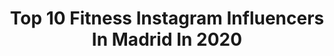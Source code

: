 ---
title: Top 10 Fitness Instagram Influencers In Madrid In 2020
description: >-
  Find top fitness Instagram influencers in Madrid in 2020. Most popular hashtags: #madrid #fitness #love #yomequedoencasa.
platform: Instagram
profiles:
  - username: "deborahserendipity"
    fullname: >-
      DÉBORAH SERENDIPITY
    location: "Spain"
    followers: 38039
    engagement: 314
    commentsToLikes: 0.056935
    avatar: "https://scontent-ams4-1.cdninstagram.com/v/t51.2885-19/s320x320/90990906_3627914520583417_4015127001022070784_n.jpg?_nc_ht=scontent-ams4-1.cdninstagram.com&_nc_ohc=IzRCzr6pteEAX-74vva&oh=a23763a3683e2ade9142d64ac4b8ed33&oe=5EB9B822"
    verified: true
    hashtags: "#gladiatorinasuit, #willsmith, #estopa, #curves"
  - username: "lour_homedes"
    fullname: >-
      Lourdes Homedes Ibáñez
    location: "Spain"
    followers: 52830
    engagement: 237
    commentsToLikes: 0.058358
    avatar: "https://scontent-lhr8-1.cdninstagram.com/v/t51.2885-19/s320x320/43068104_2304115119823096_921205523611648000_n.jpg?_nc_ht=scontent-lhr8-1.cdninstagram.com&_nc_ohc=eXf-RJopb_4AX8QG61e&oh=85bcc5020b1357c4376ce5c51c44b164&oe=5EBA3335"
    verified: false
    hashtags: "#zaradaily, #communitymanager, #retrato, #zapatos"
  - username: "emeraldmoya"
    fullname: >-
      E S M E R A L D A   M O Y A
    location: "Spain"
    followers: 163747
    engagement: 99
    commentsToLikes: 0.050348
    avatar: "https://scontent-lhr8-1.cdninstagram.com/v/t51.2885-19/s320x320/91515784_687255928709796_4383726063641952256_n.jpg?_nc_ht=scontent-lhr8-1.cdninstagram.com&_nc_ohc=kQuEz2nXqjAAX-7vnt7&oh=2bb3fc1149a5813acb4db73ff46d509e&oe=5EBBDB6E"
    verified: true
    hashtags: "#abril, #yomequedoencasa, #yomecorono, #sesolidario"
  - username: "sergiferre"
    fullname: >-
      Sergi Ferré del Cuerpo
    location: "Spain"
    followers: 35728
    engagement: 516
    commentsToLikes: 0.054324
    avatar: "https://scontent-amt2-1.cdninstagram.com/v/t51.2885-19/s320x320/57578794_2406695319599571_6428956745166487552_n.jpg?_nc_ht=scontent-amt2-1.cdninstagram.com&_nc_ohc=q-noeaoreXoAX_twPr7&oh=2360f5bceed915622a1c4dd0b497a330&oe=5EB9783A"
    verified: false
    hashtags: "#holarevistahola, #escollectionofficial, #instagay, #instafit"
  - username: "antoniopm6"
    fullname: >-
      Antonio Pareja Machío
    location: "Spain"
    followers: 6849
    engagement: 1965
    commentsToLikes: 0.023460
    avatar: "https://scontent-ams4-1.cdninstagram.com/v/t51.2885-19/s320x320/34478438_229512967649515_7036687737012879360_n.jpg?_nc_ht=scontent-ams4-1.cdninstagram.com&_nc_ohc=9YFgXOj2HjAAX9mMie4&oh=a6fff8d8587b264d5e8836ebf098786f&oe=5EB7F850"
    verified: false
    hashtags: "#fitnessmodel, #aesthetic, #beach, #black"
  - username: "kryspasiecznik"
    fullname: >-
      Krys Pasiecznik
    location: "Spain"
    followers: 128039
    engagement: 203
    commentsToLikes: 0.039674
    avatar: "https://scontent-ams4-1.cdninstagram.com/v/t51.2885-19/s320x320/92264589_577019852909689_2229058593213120512_n.jpg?_nc_ht=scontent-ams4-1.cdninstagram.com&_nc_ohc=napAY7FtiskAX-BKmFm&oh=c1364cabed25ce759a6257a7cb155742&oe=5EBA88D7"
    verified: false
    hashtags: "#happychristmas, #hear, #bnwmood, #madrid"
  - username: "jessdmesino"
    fullname: >-
      ⚜️ 𝐉𝐞𝐬𝐬 𝐃 𝐌𝐞𝐬𝐢𝐧𝐨 🔻🇨🇴🇪🇸🧿
    location: "Spain"
    followers: 4305
    engagement: 1789
    commentsToLikes: 0.031229
    avatar: "https://scontent-lhr8-1.cdninstagram.com/v/t51.2885-19/s320x320/75616191_839386656493976_2625891980562923520_n.jpg?_nc_ht=scontent-lhr8-1.cdninstagram.com&_nc_ohc=3oLI3UZQKEQAX_QqtO9&oh=88b61d707cacf3662a7d7ac84ed9d595&oe=5EBB3A6B"
    verified: false
    hashtags: "#menswear, #fit, #jjmalibu, #sanfrancisco"
  - username: "yaxminayas"
    fullname: >-
      YASMINA
    location: "Spain"
    followers: 3520
    engagement: 1657
    commentsToLikes: 0.019560
    avatar: "https://scontent-ams4-1.cdninstagram.com/v/t51.2885-19/s320x320/83203178_802300350257694_671591997282189312_n.jpg?_nc_ht=scontent-ams4-1.cdninstagram.com&_nc_ohc=q3AbOVbdJAYAX-SIR_c&oh=cf5186a863aefba6a3408249081bb0e7&oe=5EAFB537"
    verified: false
    hashtags: "#selflove, #safari, #silenzio, #shark"
  - username: "josealgc"
    fullname: >-
      Jose A. García
    location: "Spain"
    followers: 61771
    engagement: 1467
    commentsToLikes: 0.014283
    avatar: "https://scontent-lhr8-1.cdninstagram.com/v/t51.2885-19/s320x320/83883897_579503989266288_5616708348511518720_n.jpg?_nc_ht=scontent-lhr8-1.cdninstagram.com&_nc_ohc=Qn-eVJE9ug4AX-4HJ4y&oh=4aeb92686e3c1dcf1deacaf9eb526c28&oe=5EB6AA1B"
    verified: false
    hashtags: "#pies, #pelirrojo, #noruega, #thebeardedway"
  - username: "simonettifiorella"
    fullname: >-
      Simona Quintana Silva
    location: "Spain"
    followers: 39946
    engagement: 595
    commentsToLikes: 0.013993
    avatar: "https://scontent-lhr8-1.cdninstagram.com/v/t51.2885-19/s320x320/53852004_2239225986327068_7201457414225264640_n.jpg?_nc_ht=scontent-lhr8-1.cdninstagram.com&_nc_ohc=SUJ3t-jo6bsAX8SN0JK&oh=8afd57544ade9712a5620675944eba9e&oe=5EB9E388"
    verified: false
    hashtags: "#confia, #hairstyle, #rope, #yingyang"
---
